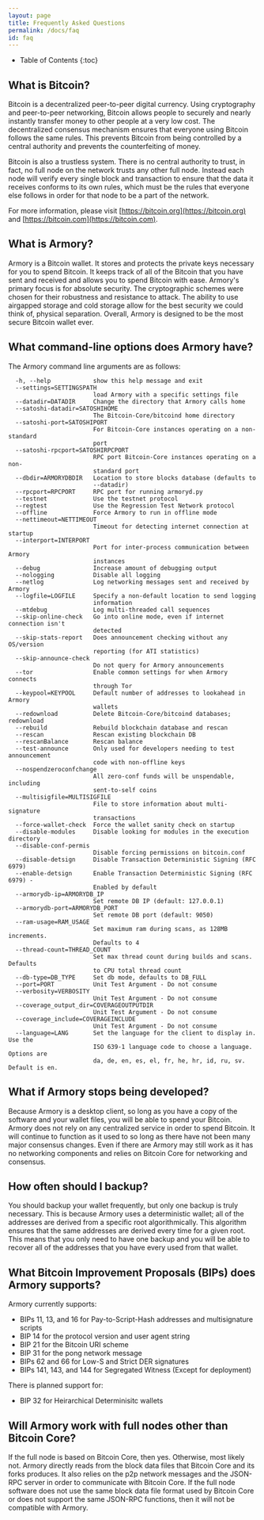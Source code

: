 ```yaml
---
layout: page
title: Frequently Asked Questions
permalink: /docs/faq
id: faq
---
```


* Table of Contents
{:toc}

## What is Bitcoin?

Bitcoin is a decentralized peer-to-peer digital currency. Using cryptography and peer-to-peer networking, Bitcoin allows people to securely and nearly instantly transfer money to other people at a very low cost. The decentralized consensus mechanism ensures that everyone using Bitcoin follows the same rules. This prevents Bitcoin from being controlled by a central authority and prevents the counterfeiting of money.

Bitcoin is also a trustless system. There is no central authority to trust, in fact, no full node on the network trusts any other full node. Instead each node will verify every single block and transaction to ensure that the data it receives conforms to its own rules, which must be the rules that everyone else follows in order for that node to be a part of the network.

For more information, please visit [https://bitcoin.org](https://bitcoin.org) and [https://bitcoin.com](https://bitcoin.com).

## What is Armory?

Armory is a Bitcoin wallet. It stores and protects the private keys necessary for you to spend Bitcoin. It keeps track of all of the Bitcoin that you have sent and received and allows you to spend Bitcoin with ease. Armory's primary focus is for absolute security. The cryptographic schemes were chosen for their robustness and resistance to attack. The ability to use airgapped storage and cold storage allow for the best security we could think of, physical separation. Overall, Armory is designed to be the most secure Bitcoin wallet ever.

## What command-line options does Armory have?

The Armory command line arguments are as follows:

~~~
  -h, --help            show this help message and exit
  --settings=SETTINGSPATH
                        load Armory with a specific settings file
  --datadir=DATADIR     Change the directory that Armory calls home
  --satoshi-datadir=SATOSHIHOME
                        The Bitcoin-Core/bitcoind home directory
  --satoshi-port=SATOSHIPORT
                        For Bitcoin-Core instances operating on a non-standard
                        port
  --satoshi-rpcport=SATOSHIRPCPORT
                        RPC port Bitcoin-Core instances operating on a non-
                        standard port
  --dbdir=ARMORYDBDIR   Location to store blocks database (defaults to
                        --datadir)
  --rpcport=RPCPORT     RPC port for running armoryd.py
  --testnet             Use the testnet protocol
  --regtest             Use the Regression Test Network protocol
  --offline             Force Armory to run in offline mode
  --nettimeout=NETTIMEOUT
                        Timeout for detecting internet connection at startup
  --interport=INTERPORT
                        Port for inter-process communication between Armory
                        instances
  --debug               Increase amount of debugging output
  --nologging           Disable all logging
  --netlog              Log networking messages sent and received by Armory
  --logfile=LOGFILE     Specify a non-default location to send logging
                        information
  --mtdebug             Log multi-threaded call sequences
  --skip-online-check   Go into online mode, even if internet connection isn't
                        detected
  --skip-stats-report   Does announcement checking without any OS/version
                        reporting (for ATI statistics)
  --skip-announce-check
                        Do not query for Armory announcements
  --tor                 Enable common settings for when Armory connects
                        through Tor
  --keypool=KEYPOOL     Default number of addresses to lookahead in Armory
                        wallets
  --redownload          Delete Bitcoin-Core/bitcoind databases; redownload
  --rebuild             Rebuild blockchain database and rescan
  --rescan              Rescan existing blockchain DB
  --rescanBalance       Rescan balance
  --test-announce       Only used for developers needing to test announcement
                        code with non-offline keys
  --nospendzeroconfchange
                        All zero-conf funds will be unspendable, including
                        sent-to-self coins
  --multisigfile=MULTISIGFILE
                        File to store information about multi-signature
                        transactions
  --force-wallet-check  Force the wallet sanity check on startup
  --disable-modules     Disable looking for modules in the execution directory
  --disable-conf-permis
                        Disable forcing permissions on bitcoin.conf
  --disable-detsign     Disable Transaction Deterministic Signing (RFC 6979)
  --enable-detsign      Enable Transaction Deterministic Signing (RFC 6979) -
                        Enabled by default
  --armorydb-ip=ARMORYDB_IP
                        Set remote DB IP (default: 127.0.0.1)
  --armorydb-port=ARMORYDB_PORT
                        Set remote DB port (default: 9050)
  --ram-usage=RAM_USAGE
                        Set maximum ram during scans, as 128MB increments.
                        Defaults to 4
  --thread-count=THREAD_COUNT
                        Set max thread count during builds and scans. Defaults
                        to CPU total thread count
  --db-type=DB_TYPE     Set db mode, defaults to DB_FULL
  --port=PORT           Unit Test Argument - Do not consume
  --verbosity=VERBOSITY
                        Unit Test Argument - Do not consume
  --coverage_output_dir=COVERAGEOUTPUTDIR
                        Unit Test Argument - Do not consume
  --coverage_include=COVERAGEINCLUDE
                        Unit Test Argument - Do not consume
  --language=LANG       Set the language for the client to display in. Use the 
                        ISO 639-1 language code to choose a language. Options are 
                        da, de, en, es, el, fr, he, hr, id, ru, sv. Default is en.
~~~

## What if Armory stops being developed?

Because Armory is a desktop client, so long as you have a copy of the software and your wallet files, you will be able to spend your Bitcoin. Armory does not rely on any centralized service in order to spend Bitcoin. It will continue to function as it used to so long as there have not been many major consensus changes. Even if there are Armory may still work as it has no networking components and relies on Bitcoin Core for networking and consensus.

## How often should I backup?

You should backup your wallet frequently, but only one backup is truly necessary. This is because Armory uses a deterministic wallet; all of the addresses are derived from a specific root algorithmically. This algorithm ensures that the same addresses are derived every time for a given root. This means that you only need to have one backup and you will be able to recover all of the addresses that you have every used from that wallet.

## What Bitcoin Improvement Proposals (BIPs) does Armory supports?

Armory currently supports:

 - BIPs 11, 13, and 16 for Pay-to-Script-Hash addresses and multisignature scripts
 - BIP 14 for the protocol version and user agent string
 - BIP 21 for the Bitcoin URI scheme
 - BIP 31 for the pong network message
 - BIPs 62 and 66 for Low-S and Strict DER signatures
 - BIPs 141, 143, and 144 for Segregated Witness (Except for deployment)

There is planned support for:
 - BIP 32 for Heirarchical Determinisitc wallets

## Will Armory work with full nodes other than Bitcoin Core?

If the full node is based on Bitcoin Core, then yes. Otherwise, most likely not. Armory directly reads from the block data files that Bitcoin Core and its forks produces. It also relies on the p2p network messages and the JSON-RPC server in order to communicate with Bitcoin Core. If the full node software does not use the same block data file format used by Bitcoin Core or does not support the same JSON-RPC functions, then it will not be compatible with Armory.
